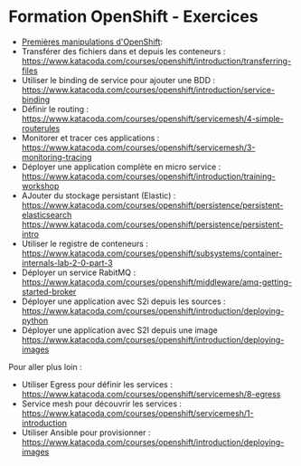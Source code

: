 # Formation OpenShift - Exercices


* [Premières manipulations d'OpenShift](https://github.com/vanessakovalsky/openshift-training/blob/master/openshift-premiers-pas.md): 
* Transférer des fichiers dans et depuis les conteneurs : https://www.katacoda.com/courses/openshift/introduction/transferring-files 
* Utiliser le binding de service pour ajouter une BDD : https://www.katacoda.com/courses/openshift/introduction/service-binding 
* Définir le routing : https://www.katacoda.com/courses/openshift/servicemesh/4-simple-routerules 
* Monitorer et tracer ces applications : https://www.katacoda.com/courses/openshift/servicemesh/3-monitoring-tracing
* Déployer une application complète en micro service : https://www.katacoda.com/courses/openshift/introduction/training-workshop 
* AJouter du stockage persistant (Elastic) : https://www.katacoda.com/courses/openshift/persistence/persistent-elasticsearch
https://www.katacoda.com/courses/openshift/persistence/persistent-intro
* Utiliser le registre de conteneurs : https://www.katacoda.com/courses/openshift/subsystems/container-internals-lab-2-0-part-3
* Déployer un service RabitMQ : https://www.katacoda.com/courses/openshift/middleware/amq-getting-started-broker 
* Déployer une application avec S2i depuis les sources : https://www.katacoda.com/courses/openshift/introduction/deploying-python
* Déployer une application avec S2I depuis une image https://www.katacoda.com/courses/openshift/introduction/deploying-images


Pour aller plus loin :
* Utiliser Egress pour définir les services : https://www.katacoda.com/courses/openshift/servicemesh/8-egress 
* Service mesh pour découvrir les services : https://www.katacoda.com/courses/openshift/servicemesh/1-introduction
* Utiliser Ansible pour provisionner : https://www.katacoda.com/courses/openshift/introduction/deploying-images 
